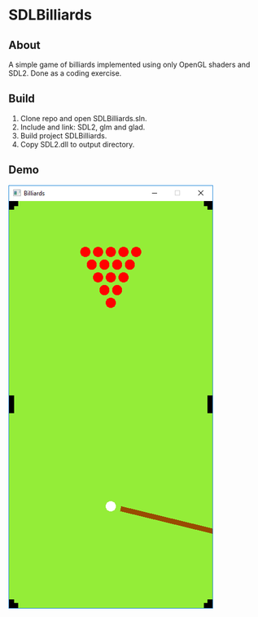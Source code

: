 # SDLBilliards

## About

A simple game of billiards implemented using only OpenGL shaders and SDL2. Done as a coding exercise.

## Build

  1. Clone repo and open SDLBilliards.sln.
  2. Include and link: SDL2, glm and glad.
  3. Build project SDLBilliards.
  4. Copy SDL2.dll to output directory.

## Demo

![Demo gif](./demo.gif)